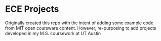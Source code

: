 # ECE Projects

Originally created this repo with the intent of adding some example code from MIT open coursware content.
However, re-purposing to add projects developed in my M.S. coursework at UT Austin


